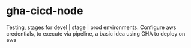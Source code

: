 # gha-cicd-node
Testing, stages for devel | stage | prod environments. Configure aws credentials, to execute via pipeline, a basic idea using GHA to deploy on aws
